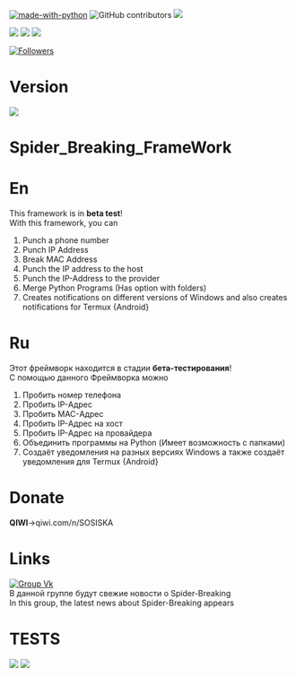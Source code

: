 [![made-with-python](https://img.shields.io/badge/Made%20with-Python-1f425f.svg)](https://www.python.org/)
![GitHub contributors](https://img.shields.io/badge/GitHub%20Contributors-1-blue)
![](https://img.shields.io/github/downloads/Sos1ska/Spider_Breaking_FrameWork/total?style=for-the-badge)


![](https://img.shields.io/github/languages/code-size/Sos1ska/Spider_Breaking_FrameWork?style=social)
![](https://img.shields.io/github/stars/Sos1ska/Spider_Breaking_FrameWork?style=social)
![](https://img.shields.io/github/watchers/Sos1ska/Spider_Breaking_FrameWork?style=social)


[![Followers](https://img.shields.io/github/followers/Sos1ska?style=flat-square)](https://github.com/Sos1ska?tab=followers)

# Version
![](https://img.shields.io/badge/Version-1.0.1-yellowgreen)

# Spider_Breaking_FrameWork
# En
This framework is in <b>beta test</b>!<br>
With this framework, you can<br>
1) Punch a phone number<br>
2) Punch IP Address<br>
3) Break MAC Address<br>
4) Punch the IP address to the host<br>
5) Punch the IP-Address to the provider<br>
6) Merge Python Programs (Has option with folders)
7) Creates notifications on different versions of Windows and also creates notifications for Termux {Android}<br>
# Ru
Этот фреймворк находится в стадии <b>бета-тестирования</b>!<br>
С помощью данного Фреймворка можно<br>
1) Пробить номер телефона<br>
2) Пробить IP-Адрес<br>
3) Пробить MAC-Адрес<br>
4) Пробить IP-Адрес на хост<br>
5) Пробить IP-Адрес на провайдера<br> 
6) Объединить программы на Python (Имеет возможность с папками)<br>
7) Создаёт уведомления на разных версиях Windows а также создаёт уведомления для Termux {Android}<br>
# Donate
<b>QIWI</b>->qiwi.com/n/SOSISKA<br>
# Links
[![Group Vk](https://img.shields.io/badge/Group-VK-blue)](https://vk.com/spider_breaking)<br>
В данной группе будут свежие новости о Spider-Breaking<br>
In this group, the latest news about Spider-Breaking appears<br>

# TESTS
![](https://img.shields.io/badge/Failed-2-red) ![](https://img.shields.io/badge/Passed-30-green)
